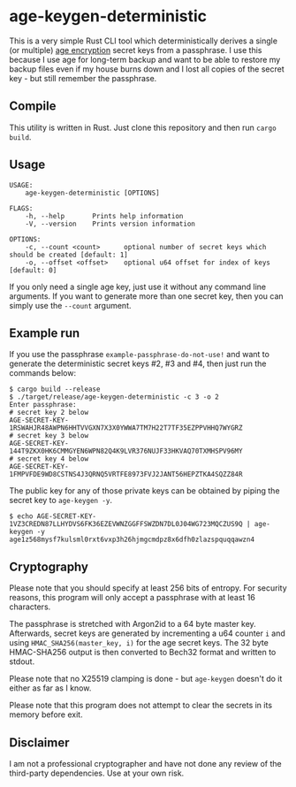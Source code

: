 # age-keygen-deterministic

This is a very simple Rust CLI tool which deterministically derives a single (or multiple) [age encryption](https://github.com/FiloSottile/age) secret keys from a passphrase.
I use this because I use age for long-term backup and want to be able to restore my backup files even if my house burns down and I lost all copies of the secret key - but still remember the passphrase.


## Compile

This utility is written in Rust.
Just clone this repository and then run ```cargo build```.

## Usage

```
USAGE:
    age-keygen-deterministic [OPTIONS]

FLAGS:
    -h, --help       Prints help information
    -V, --version    Prints version information

OPTIONS:
    -c, --count <count>      optional number of secret keys which should be created [default: 1]
    -o, --offset <offset>    optional u64 offset for index of keys [default: 0]
```

If you only need a single age key, just use it without any command line arguments.
If you want to generate more than one secret key, then you can simply use the ```--count``` argument.

## Example run

If you use the passphrase ```example-passphrase-do-not-use!``` and want to generate the deterministic secret keys #2, #3 and #4, then just run the commands below:

```
$ cargo build --release
$ ./target/release/age-keygen-deterministic -c 3 -o 2
Enter passphrase: 
# secret key 2 below
AGE-SECRET-KEY-1RSWAHJR48AWPN6HHTVVGXN7X3X0YWWA7TM7H22T7TF35EZPPVHHQ7WYGRZ
# secret key 3 below
AGE-SECRET-KEY-144T9ZKX0HK6CMMGYEN6WPN82Q4K9LVR376NUJF33HKVAQ70TXMHSPV96MY
# secret key 4 below
AGE-SECRET-KEY-1FMPVFDE9WD8CSTNS4J3QRNQ5VRTFE8973FVJ2JANT56HEPZTKA4SQZZ84R
```

The public key for any of those private keys can be obtained by piping the secret key to ```age-keygen -y```.

```
$ echo AGE-SECRET-KEY-1VZ3CREDN87LLHYDVS6FK36EZEVWNZGGFFSWZDN7DL0J04WG723MQCZUS9Q | age-keygen -y
age1z568mysf7kulsml0rxt6vxp3h26hjmgcmdpz8x6dfh0zlazspquqqawzn4
``` 

## Cryptography 

Please note that you should specify at least 256 bits of entropy.
For security reasons, this program will only accept a passphrase with at least 16 characters.

The passphrase is stretched with Argon2id to a 64 byte master key.
Afterwards, secret keys are generated by incrementing a u64 counter ```i``` and using ```HMAC_SHA256(master_key, i)``` for the age secret keys.
The 32 byte HMAC-SHA256 output is then converted to Bech32 format and written to stdout.

Please note that no X25519 clamping is done - but ```age-keygen``` doesn't do it either as far as I know.

Please note that this program does not attempt to clear the secrets in its memory before exit.

## Disclaimer

I am not a professional cryptographer and have not done any review of the third-party dependencies.
Use at your own risk.
